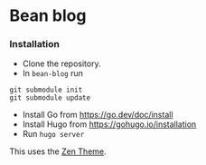 # Bean blog

### Installation
- Clone the repository.
- In `bean-blog` run 
```
git submodule init
git submodule update
```
- Install Go from https://go.dev/doc/install
- Install Hugo from https://gohugo.io/installation
- Run `hugo server`

This uses the [Zen Theme](https://github.com/frjo/hugo-theme-zen/).
